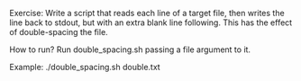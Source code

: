 Exercise:
Write a script that reads each line of a target file, then writes the line back to stdout, but with an extra blank line following. This has the effect of double-spacing the file.

How to run?
Run double_spacing.sh passing a file argument to it. 

Example:
./double_spacing.sh double.txt
